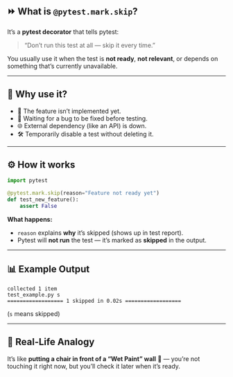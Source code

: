 ## ⏩ **What is `@pytest.mark.skip`?**

It’s a **pytest decorator** that tells pytest:

> “Don’t run this test at all — skip it every time.”

You usually use it when the test is **not ready**, **not relevant**, or depends on something that’s currently unavailable.

---

## 🎯 **Why use it?**

* 🚧 The feature isn’t implemented yet.
* 🐞 Waiting for a bug to be fixed before testing.
* 🌐 External dependency (like an API) is down.
* 🛠 Temporarily disable a test without deleting it.

---

## ⚙ **How it works**

```python
import pytest

@pytest.mark.skip(reason="Feature not ready yet")
def test_new_feature():
    assert False
```

**What happens:**

* `reason` explains **why** it’s skipped (shows up in test report).
* Pytest will **not run** the test — it’s marked as **skipped** in the output.

---

## 📊 **Example Output**

```
collected 1 item
test_example.py s
================== 1 skipped in 0.02s ==================
```

(`s` means skipped)

---

## 📍 **Real-Life Analogy**

It’s like **putting a chair in front of a “Wet Paint” wall** 🎨 — you’re not touching it right now, but you’ll check it later when it’s ready.
